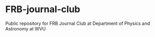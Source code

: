 # FRB-journal-club
Public repository for FRB Journal Club at Department of Physics and Astronomy at WVU 
